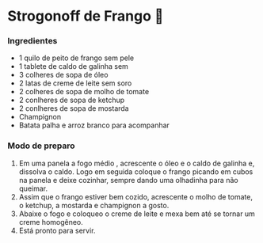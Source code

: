 
# Strogonoff de Frango :chicken:

### Ingredientes 
 - 1 quilo de peito de frango sem pele
 - 1 tablete de caldo de galinha sem
 - 3 colheres de sopa de óleo
 - 2 latas de creme de leite sem soro
 - 2 colheres de sopa de molho de tomate
 - 2 conlheres de sopa de ketchup
 - 2 conlheres de sopa de mostarda
 - Champignon
 - Batata palha e arroz branco para acompanhar

### Modo de preparo 
1. Em uma panela a fogo médio , acrescente  o óleo e o caldo de galinha e, dissolva o caldo. Logo em seguida coloque o frango picando em cubos na panela e deixe cozinhar, sempre dando uma olhadinha para não queimar. 
2. Assim que o frango estiver bem cozido, acrescente o molho de tomate, o ketchup, a mostarda e champignon a gosto.
3. Abaixe o fogo e coloqueo o creme de leite e mexa bem até se tornar um creme homogêneo.
4. Está pronto para servir.